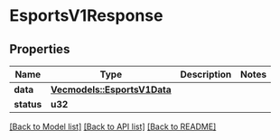 # EsportsV1Response

## Properties

Name | Type | Description | Notes
------------ | ------------- | ------------- | -------------
**data** | [**Vec<models::EsportsV1Data>**](EsportsV1Data.md) |  | 
**status** | **u32** |  | 

[[Back to Model list]](../README.md#documentation-for-models) [[Back to API list]](../README.md#documentation-for-api-endpoints) [[Back to README]](../README.md)


